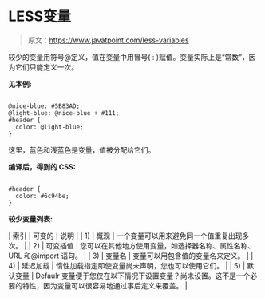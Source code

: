 # LESS变量

> 原文：<https://www.javatpoint.com/less-variables>

较少的变量用符号@定义，值在变量中用冒号( : )赋值。变量实际上是“常数”，因为它们只能定义一次。

**见本例:**

```

@nice-blue: #5B83AD;
@light-blue: @nice-blue + #111;
#header {
  color: @light-blue;
} 

```

这里，蓝色和浅蓝色是变量，值被分配给它们。

**编译后，得到的 CSS:**

```

#header {
  color: #6c94be;
}

```

**较少变量列表:**

| 索引 | 可变的 | 说明 |
| 1) | 概观 | 一个变量可以用来避免同一个值重复出现多次。 |
| 2) | 可变插值 | 您可以在其他地方使用变量，如选择器名称、属性名称、URL 和@import 语句。 |
| 3) | 变量名 | 变量可以用包含值的变量名来定义。 |
| 4) | 延迟加载 | 惰性加载指定即使变量尚未声明，您也可以使用它们。 |
| 5) | 默认变量 | Defaulr 变量便于您仅在以下情况下设置变量？尚未设置。这不是一个必要的特性，因为变量可以很容易地通过事后定义来覆盖。 |